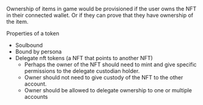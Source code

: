 ---
---

Ownership of items in game would be provisioned if the user owns the NFT in their connected wallet.  Or if they can prove that they have ownership of the item.

Properties of a token
* Soulbound
* Bound by persona
* Delegate nft tokens (a NFT that points to another NFT)
	* Perhaps the owner of the NFT should need to mint and give specific permissions to the delegate custodian holder.
	* Owner should not need to give custody of the NFT to the other account.
	* Owner should be allowed to delegate ownership to one or multiple accounts

